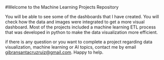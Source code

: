 #Welcome to the Machine Learning Projects Repository

You will be able to see some of the dashboards that I have created. You will check how the data and images were integrated to get a more visual dashboard. Most of the projects included a machine learning ETL process that was developed in python to make the data visualization more efficient.

if there is any question or you want to complete a project regarding data visualization, machine learning or AI topics, contact me by email gibransantacruzruiz@gmail.com. Happy to help.
